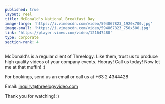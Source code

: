 ```yaml
---
published: true
layout: reel
title: McDonald's National Breakfast Day
image-large: 'https://i.vimeocdn.com/video/594867823_1920x700.jpg'
image-small: 'https://i.vimeocdn.com/video/594867823_750x500.jpg'
link: 'https://player.vimeo.com/video/121647488'
type: corporate
section-rank: 4
---
```

McDonald's is a regular client of Threelogy. Like them, trust us to produce high quality videos of your company events. Hooray! Call us today! Now let me at that muffin! :)

For bookings, send us an email or call us at +63 2 4344428

Email: inquiry@threelogyvideo.com

Thank you for watching! :)
